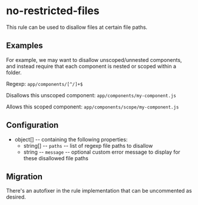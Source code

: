 # no-restricted-files

This rule can be used to disallow files at certain file paths.

## Examples

For example, we may want to disallow unscoped/unnested components, and instead require that each component is nested or scoped within a folder.

Regexp: `app/components/[^/]+$`

Disallows this unscoped component: `app/components/my-component.js`

Allows this scoped component: `app/components/scope/my-component.js`

## Configuration

* object[] -- containing the following properties:
  * string[] -- `paths` -- list of regexp file paths to disallow
  * string -- `message` -- optional custom error message to display for these disallowed file paths

## Migration

There's an autofixer in the rule implementation that can be uncommented as desired.
